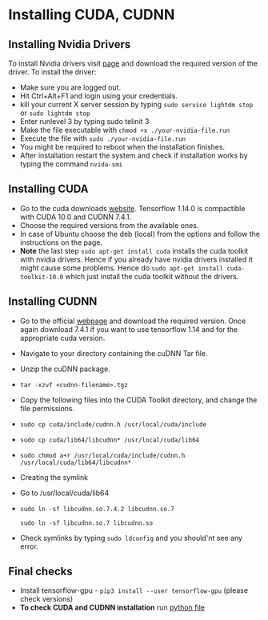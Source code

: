 # Installing CUDA, CUDNN

## Installing Nvidia Drivers
To install Nvidia drivers visit [page](https://www.nvidia.in/Download/index.aspx?lang=en-in) and download the required version of the driver. To install the driver:
  - Make sure you are logged out.
  - Hit Ctrl+Alt+F1 and login using your credentials.
  - kill your current X server session by typing `sudo service lightdm stop` or `sudo lightdm stop`
  - Enter runlevel 3 by typing sudo telinit 3
  - Make the file executable with `chmod +x ./your-nvidia-file.run`
  - Execute the file with `sudo ./your-nvidia-file.run`
  - You might be required to reboot when the installation finishes. 
 - After installation restart the system and check if installation works by typing the command `nvida-smi`

## Installing CUDA

 - Go to the cuda downloads [website](https://developer.nvidia.com/cuda-10.0-download-archive). Tensorflow 1.14.0 is compactible with CUDA 10.0 and CUDNN 7.4.1.
 - Choose the required versions from the available ones.
 - In case of Ubuntu choose the deb (local) from the options and follow the instructions on the page.
 - **Note** the last step `sudo apt-get install cuda` installs the cuda toolkit with nvidia drivers. Hence if you already have nvidia drivers installed it might cause some problems. Hence do `sudo apt-get install cuda-toolkit-10.0` which just install the cuda toolkit without the drivers. 

## Installing CUDNN
 - Go to the official [webpage](https://developer.nvidia.com/cudnn) and download the required version. Once again download 7.4.1 if you want to use tensorflow 1.14 and for the appropriate cuda version.

 - Navigate to your <cudnnpath> directory containing the cuDNN Tar file.
 - Unzip the cuDNN package.
 - `tar -xzvf <cudnn-filename>.tgz`
 - Copy the following files into the CUDA Toolkit directory, and change the file permissions.
  - `sudo cp cuda/include/cudnn.h /usr/local/cuda/include`
  - `sudo cp cuda/lib64/libcudnn* /usr/local/cuda/lib64`
  - `sudo chmod a+r /usr/local/cuda/include/cudnn.h /usr/local/cuda/lib64/libcudnn*`
 - Creating the symlink
  - Go to /usr/local/cuda/lib64
  - `sudo ln -sf libcudnn.so.7.4.2 libcudnn.so.7`

    `sudo ln -sf libcudnn.so.7 libcudnn.so`
  - Check symlinks by typing `sudo ldconfig` and you should'nt see any error.

## Final checks
  
 - Install tensorflow-gpu - ```pip3 install --user tensorflow-gpu``` (please check versions)
 - **To check CUDA and CUDNN installation** run [python file](./tf-gpu-check.py)
